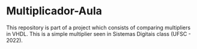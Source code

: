 # Multiplicador-Aula

This repository is part of a project which consists of comparing multipliers in VHDL. This is a simple multiplier seen in Sistemas Digitais class (UFSC - 2022).

